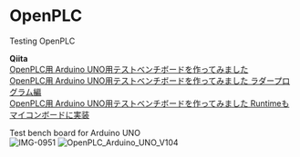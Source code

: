 # OpenPLC
Testing OpenPLC

**Qiita**  
[OpenPLC用 Arduino UNO用テストベンチボードを作ってみました](https://qiita.com/kaz19610303/items/97aece891b3223c819df)  
[OpenPLC用 Arduino UNO用テストベンチボードを作ってみました ラダープログラム編](https://qiita.com/kaz19610303/items/a2d347defd7e2b6ecd04)  
[OpenPLC用 Arduino UNO用テストベンチボードを作ってみました Runtimeもマイコンボードに実装](https://qiita.com/kaz19610303/items/a305b34d5adc76285e18)  

Test bench board for Arduino UNO  
![IMG-0951](https://user-images.githubusercontent.com/14026974/211951812-be9c26a5-edc8-4012-a3ed-dc31952b27b8.jpg)
![OpenPLC_Arduino_UNO_V104](https://user-images.githubusercontent.com/14026974/211951973-6f6c0bee-af72-4431-bb3c-91963d5a7441.png)

